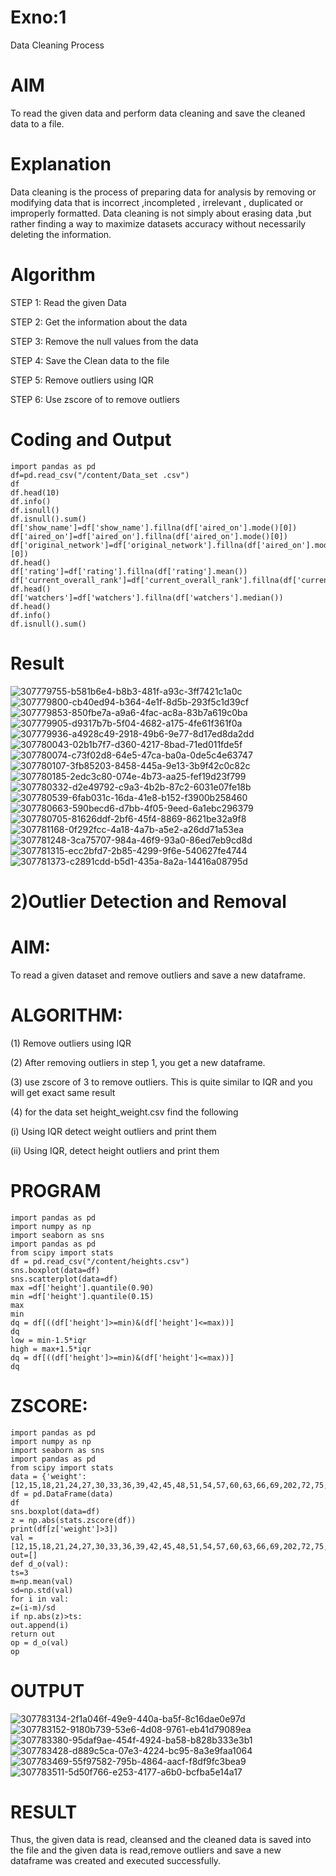 # Exno:1
Data Cleaning Process

# AIM
To read the given data and perform data cleaning and save the cleaned data to a file.

# Explanation
Data cleaning is the process of preparing data for analysis by removing or modifying data that is incorrect ,incompleted , irrelevant , duplicated or improperly formatted. Data cleaning is not simply about erasing data ,but rather finding a way to maximize datasets accuracy without necessarily deleting the information.

# Algorithm
STEP 1: Read the given Data

STEP 2: Get the information about the data

STEP 3: Remove the null values from the data

STEP 4: Save the Clean data to the file

STEP 5: Remove outliers using IQR

STEP 6: Use zscore of to remove outliers

# Coding and Output
    import pandas as pd
    df=pd.read_csv("/content/Data_set .csv")
    df
    df.head(10)
    df.info()
    df.isnull()
    df.isnull().sum()
    df['show_name']=df['show_name'].fillna(df['aired_on'].mode()[0])
    df['aired_on']=df['aired_on'].fillna(df['aired_on'].mode()[0])
    df['original_network']=df['original_network'].fillna(df['aired_on'].mode()[0])
    df.head()
    df['rating']=df['rating'].fillna(df['rating'].mean())
    df['current_overall_rank']=df['current_overall_rank'].fillna(df['current_overall_rank'].mean
    df.head()
    df['watchers']=df['watchers'].fillna(df['watchers'].median())
    df.head()
    df.info()
    df.isnull().sum()
# Result
![307779755-b581b6e4-b8b3-481f-a93c-3ff7421c1a0c](https://github.com/NVikas1905/exno1/assets/133752491/1bb2c4b4-4a28-4802-af7b-c43285bf1094)
![307779800-cb40ed94-b364-4e1f-8d5b-293f5c1d39cf](https://github.com/NVikas1905/exno1/assets/133752491/e74d930d-45c3-4ddd-a978-7041a68cd5e8)
![307779853-850fbe7a-a9a6-4fac-ac8a-83b7a619c0ba](https://github.com/NVikas1905/exno1/assets/133752491/76eb0cdf-8b71-46f0-9752-534195ad76c7)
![307779905-d9317b7b-5f04-4682-a175-4fe61f361f0a](https://github.com/NVikas1905/exno1/assets/133752491/ac7fcee7-e75f-4654-be44-f2487f38e139)
![307779936-a4928c49-2918-49b6-9e77-8d17ed8da2dd](https://github.com/NVikas1905/exno1/assets/133752491/2043f1e7-fd6f-4e2e-993a-764df7eb74db)
![307780043-02b1b7f7-d360-4217-8bad-71ed011fde5f](https://github.com/NVikas1905/exno1/assets/133752491/da1027d7-68bd-443c-aa9f-374c44fe020f)
![307780074-c73f02d8-64e5-47ca-ba0a-0de5c4e63747](https://github.com/NVikas1905/exno1/assets/133752491/c4fea6d4-9cb3-47ca-a17c-44fbdc4115c1)
![307780107-3fb85203-8458-445a-9e13-3b9f42c0c82c](https://github.com/NVikas1905/exno1/assets/133752491/77104dec-a4e4-40a5-aba1-6128f498bf2d)
![307780185-2edc3c80-074e-4b73-aa25-fef19d23f799](https://github.com/NVikas1905/exno1/assets/133752491/c581d5dc-c0e6-4d4b-8c24-cc7ae7c9ea06)
![307780332-d2e49792-c9a3-4b2b-87c2-6031e07fe18b](https://github.com/NVikas1905/exno1/assets/133752491/04abc817-c20a-4805-9047-994d831f8a01)
![307780539-6fab031c-16da-41e8-b152-f3900b258460](https://github.com/NVikas1905/exno1/assets/133752491/a3a9fedb-5394-410b-baa7-c9e371bb79a9)
![307780663-590becd6-d7bb-4f05-9eed-6a1ebc296379](https://github.com/NVikas1905/exno1/assets/133752491/faddd1c6-c755-460a-91a0-971c00970665)
![307780705-81626ddf-2bf6-45f4-8869-8621be32a9f8](https://github.com/NVikas1905/exno1/assets/133752491/7e979fee-2726-4769-85f3-4d5fc0b5c567)
![307781168-0f292fcc-4a18-4a7b-a5e2-a26dd71a53ea](https://github.com/NVikas1905/exno1/assets/133752491/8bf4467f-40eb-4f38-839a-46b91e882827)
![307781248-3ca75707-984a-46f9-93a0-86ed7eb9cd8d](https://github.com/NVikas1905/exno1/assets/133752491/ce7c7bb9-a558-43dd-9764-7d6ef5a7cde6)
![307781315-ecc2bfd7-2b85-4299-9f6e-540627fe4744](https://github.com/NVikas1905/exno1/assets/133752491/11c5dc33-028e-47fd-8444-b8139c35b0f1)
![307781373-c2891cdd-b5d1-435a-8a2a-14416a08795d](https://github.com/NVikas1905/exno1/assets/133752491/3e2460b2-dd85-45e6-9946-844b2fecce78)


# 2)Outlier Detection and Removal

# AIM:
To read a given dataset and remove outliers and save a new dataframe.

# ALGORITHM:

(1) Remove outliers using IQR

(2) After removing outliers in step 1, you get a new dataframe.

(3) use zscore of 3 to remove outliers. This is quite similar to IQR and you will get exact same result

(4) for the data set height_weight.csv find the following

(i) Using IQR detect weight outliers and print them

(ii) Using IQR, detect height outliers and print them

# PROGRAM

    import pandas as pd
    import numpy as np
    import seaborn as sns
    import pandas as pd
    from scipy import stats
    df = pd.read_csv("/content/heights.csv")
    sns.boxplot(data=df)
    sns.scatterplot(data=df)
    max =df['height'].quantile(0.90)
    min =df['height'].quantile(0.15)
    max
    min
    dq = df[((df['height']>=min)&(df['height']<=max))]
    dq
    low = min-1.5*iqr
    high = max+1.5*iqr
    dq = df[((df['height']>=min)&(df['height']<=max))]
    dq


# ZSCORE:

    import pandas as pd
    import numpy as np
    import seaborn as sns
    import pandas as pd
    from scipy import stats
    data = {'weight':[12,15,18,21,24,27,30,33,36,39,42,45,48,51,54,57,60,63,66,69,202,72,75,78,81,84,232,87,90,93,96,99,258]}
    df = pd.DataFrame(data)
    df
    sns.boxplot(data=df)
    z = np.abs(stats.zscore(df))
    print(df[z['weight']>3])
    val =[12,15,18,21,24,27,30,33,36,39,42,45,48,51,54,57,60,63,66,69,202,72,75,78,81,84,232,87,90,93,96,99,258]
    out=[]
    def d_o(val):
    ts=3
    m=np.mean(val)
    sd=np.std(val)    
    for i in val:
    z=(i-m)/sd
    if np.abs(z)>ts:
    out.append(i)
    return out
    op = d_o(val)
    op


# OUTPUT
![307783134-2f1a046f-49e9-440a-ba5f-8c16dae0e97d](https://github.com/NVikas1905/exno1/assets/133752491/e59cce11-a9a4-42ad-8f66-61a57c71be8b)
![307783152-9180b739-53e6-4d08-9761-eb41d79089ea](https://github.com/NVikas1905/exno1/assets/133752491/3591b2b5-ed4f-473e-be17-ce40ceead5c6)
![307783380-95daf9ae-454f-4924-ba58-b828b333e3b1](https://github.com/NVikas1905/exno1/assets/133752491/90d87060-87b0-45d1-82ca-55297a67e9c3)
![307783428-d889c5ca-07e3-4224-bc95-8a3e9faa1064](https://github.com/NVikas1905/exno1/assets/133752491/c4a60a28-0299-44c9-b67d-7030e4ae1416)
![307783469-55f97582-795b-4864-aacf-f8df9fc3bea9](https://github.com/NVikas1905/exno1/assets/133752491/e23d7d25-399e-4d85-aa06-0d2845e7dbc2)
![307783511-5d50f766-e253-4177-a6b0-bcfba5e14a17](https://github.com/NVikas1905/exno1/assets/133752491/c3df9882-3554-4f48-88f4-65fd7f06b5dc)


# RESULT

Thus, the given data is read, cleansed and the cleaned data is saved into the file and the given data is read,remove outliers and save a new dataframe was created and executed successfully.


